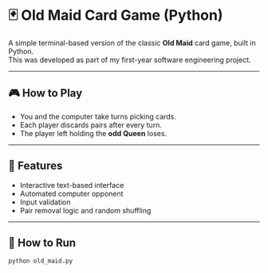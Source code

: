 # 🃏 Old Maid Card Game (Python)

A simple terminal-based version of the classic **Old Maid** card game, built in Python.  
This was developed as part of my first-year software engineering project.

---

## 🎮 How to Play
- You and the computer take turns picking cards.
- Each player discards pairs after every turn.
- The player left holding the **odd Queen** loses.

---

## 🧩 Features
- Interactive text-based interface  
- Automated computer opponent  
- Input validation
- Pair removal logic and random shuffling  

---

## 🚀 How to Run

```bash
python old_maid.py


